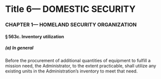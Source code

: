 
# Title 6— DOMESTIC SECURITY
### CHAPTER 1— HOMELAND SECURITY ORGANIZATION
#### § 563c. Inventory utilization
##### (a) In general

Before the procurement of additional quantities of equipment to fulfill a mission need, the Administrator, to the extent practicable, shall utilize any existing units in the Administration’s inventory to meet that need.
